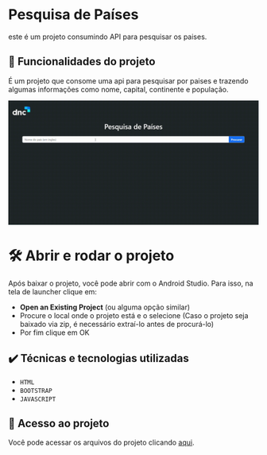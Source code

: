 # Pesquisa de Países

este é um projeto consumindo API para pesquisar os paises.

## 🔨 Funcionalidades do projeto

É um projeto que consome uma api para pesquisar por paises e trazendo algumas informações como nome, capital, continente e população.

![](gifs/Pesquisa.gif)


# 🛠️ Abrir e rodar o projeto
Após baixar o projeto, você pode abrir com o Android Studio. Para isso, na tela de launcher clique em:

- **Open an Existing Project** (ou alguma opção similar)
- Procure o local onde o projeto está e o selecione (Caso o projeto seja baixado via zip, é necessário extraí-lo antes de procurá-lo)
- Por fim clique em OK

## ✔️ Técnicas e tecnologias utilizadas

- ``HTML``
- ``BOOTSTRAP``
- ``JAVASCRIPT``

## 📁 Acesso ao projeto
Você pode acessar os arquivos do projeto clicando [aqui](https://github.com/Leandro-Pinho/Pesquisa-de-Paises).

